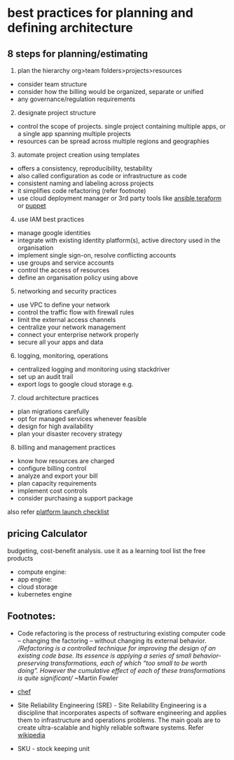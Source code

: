 # best practices for planning and defining architecture

## 8 steps for planning/estimating
1. plan the hierarchy
org>team folders>projects>resources
  - consider team structure
  - consider how the billing would be organized, separate or unified
  - any governance/regulation requirements

2. designate project structure
  - control the scope of projects. single project containing multiple apps, or a single app spanning multiple projects
  - resources can be spread across multiple regions and geographies

3. automate project creation using templates
  - offers a consistency, reproducibility, testability
  - also called configuration as code or infrastructure as code
  - consistent naming and labeling across projects
  - it simplifies code refactoring (refer footnote)
  - use cloud deployment manager or 3rd party tools like [ansible](https://www.ansible.com/),[teraform](https://www.terraform.io/) or [puppet](https://puppet.com/)

4. use IAM best practices
  - manage google identities
  - integrate with existing identity platform(s), active directory used in the organisation
  - implement single sign-on, resolve conflicting accounts
  - use groups and service accounts
  - control the access of resources
  - define an organisation policy using above

5. networking and security practices
  - use VPC to define your network
  - control the traffic flow with firewall rules
  - limit the external access channels
  - centralize your network management
  - connect your enterprise network properly
  - secure all your apps and data

6. logging, monitoring, operations
  - centralized logging and monitoring using stackdriver
  - set up an audit trail
  - export logs to google cloud storage e.g.

7. cloud architecture practices
  - plan migrations carefully
  - opt for managed services whenever feasible
  - design for high availability
  - plan your disaster recovery strategy

8. billing and management practices
- know how resources are charged
- configure billing control
- analyze and export your bill
- plan capacity requirements
- implement cost controls
- consider purchasing a support package

also refer [platform launch checklist](https://cloud.google.com/docs/platform-launch-checklist)

## pricing Calculator
budgeting, cost-benefit analysis. use it as a learning tool
list the free products
- compute engine:
- app engine:
- cloud storage
- kubernetes engine

## Footnotes:
- Code refactoring is the process of restructuring existing computer code – changing the factoring – without changing its external behavior. */Refactoring is a controlled technique for improving the design of an existing code base. Its essence is applying a series of small behavior-preserving transformations, each of which “too small to be worth doing”. However the cumulative effect of each of these transformations is quite significant/* ~Martin Fowler

- [chef](https://www.chef.io/partners/google-cloud-platform/)

- Site Reliability Engineering (SRE) - Site Reliability Engineering is a discipline that incorporates aspects of software engineering and applies them to infrastructure and operations problems. The main goals are to create ultra-scalable and highly reliable software systems. Refer [wikipedia](https://en.wikipedia.org/wiki/Site_Reliability_Engineering)

- SKU - stock keeping unit
